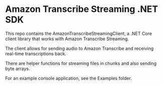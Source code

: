 # Amazon Transcribe Streaming .NET SDK

This repo contains the AmazonTranscribeStreamingClient, a .NET Core
client library that works with Amazon Transcribe Streaming.

The client allows for sending audio to Amazon Transcribe and receiving 
real-time transcriptions back.

There are helper functions for streaming files in chunks and also sending
byte arrays.

For an example console application, see the Examples folder.


